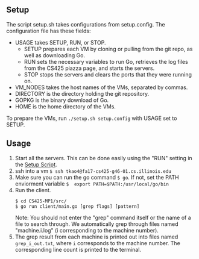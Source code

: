 ## Setup
The script setup.sh takes configurations from setup.config.
The configuration file has these fields:
 - USAGE takes SETUP, RUN, or STOP. 
    - SETUP prepares each VM by cloning or pulling from the git repo, as well as downloading Go. 
    - RUN sets the necessary variables to run Go, retrieves the log files from the CS425 piazza page, and starts the servers. 
    - STOP stops the servers and clears the ports that they were running on.
 -  VM_NODES takes the host names of the VMs, separated by commas.
 - DIRECTORY is the directory holding the git repository.
 - GOPKG is the binary download of Go.
 - HOME is the home directory of the VMs.

To prepare the VMs, run `./setup.sh setup.config` with USAGE set to SETUP.

## Usage
1. Start all the servers. This can be done easily using the "RUN" setting in the [Setup Script](#setup).
2. ssh into a vm `$ ssh tkao4@fa17-cs425-g46-01.cs.illinois.edu`
3. Make sure you can run the go command `$ go`. If not, set the PATH enviorment variable `$  export PATH=$PATH:/usr/local/go/bin`
4. Run the client.
    ```
    $ cd CS425-MP1/src/
    $ go run client/main.go [grep flags] [pattern]
    ```
    Note: You should not enter the "grep" command itself or the name of a file to search through. We automatically grep through files named "machine.i.log" (i corresponding to the machine number).
5. The grep result from each machine is printed out into files named `grep_i_out.txt`, where `i` corresponds to the machine number. The corresponding line count is printed to the terminal. 